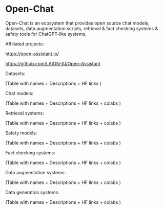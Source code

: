 # Open-Chat
Open-Chat is an ecosystem that provides open source chat models, datasets, data augmentation scripts, retrieval & fact checking systems & safety tools for ChatGPT-like systems.

Affiliated projects:

https://open-assistant.io/

https://github.com/LAION-AI/Open-Assistant

Datasets:

(Table with names + Descriptions + HF links )

Chat models:

(Table with names + Descriptions + HF links + colabs )

Retrieval systems:

(Table with names + Descriptions + HF links + colabs )

Safety models:

(Table with names + Descriptions + HF links + colabs )

Fact checking systems:

(Table with names + Descriptions + HF links + colabs )

Data augmentation systems:

(Table with names + Descriptions + HF links + colabs )

Data generation systems:

(Table with names + Descriptions + HF links + colabs )
